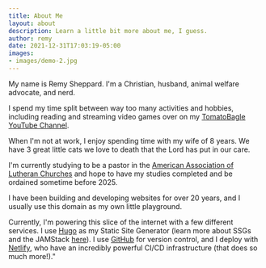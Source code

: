 ```yaml
---
title: About Me
layout: about
description: Learn a little bit more about me, I guess.
author: remy
date: 2021-12-31T17:03:19-05:00
images: 
- images/demo-2.jpg
---
```


My name is Remy Sheppard. I'm a Christian, husband, animal welfare advocate, and nerd.

I spend my time split between way too many activities and hobbies, including reading and streaming video games over on my [TomatoBagle YouTube Channel](https://www.youtube.com/channelUCCf_SKbCf-YvAEMbwwN4rFw).

When I'm not at work, I enjoy spending time with my wife of 8 years. We have 3 great little cats  we love to death that the Lord has put in our care.

I'm currently studying to be a pastor in the [American Association of Lutheran Churches](https://www.taalc.org) and hope to have my studies completed and be ordained sometime before 2025.

I have been building and developing websites for over 20 years, and I usually use this domain as my own little playground.

Currently, I'm powering this slice of the internet with a few different services. I use [Hugo](https://www.gohugo.io) as my Static Site Generator (learn more about SSGs and the JAMStack [here](https://www.jamstack.org)). I use [GitHub](https://www.github.com) for version control, and I deploy with [Netlify](https://www.netlify.com), who have an incredibly powerful CI/CD infrastructure (that does so much more!)."